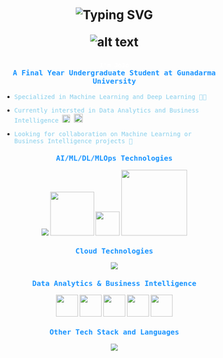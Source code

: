 
<h1 align="center">

![Typing SVG](https://readme-typing-svg.demolab.com?font=Kanit&weight=500&size=32&duration=2000&pause=500&color=61C1F7&center=true&vCenter=true&width=435&lines=Hello;🌃+Welcome+to+My+Page+🌃)

 ![alt text](https://cutewallpaper.org/21/anime-night-sky-gif/Sky-night-moon-GIF-on-GIFER-by-Munilune.gif)

</h1>

<h3 align="center", style="color:#1994FF;font-family:monospace">
	
<code style = "color:#FFFFFF">I'm JoJo</code>
<br>A Final Year Undergraduate Student at Gunadarma University
</h3>


- <span style="color:skyblue;font-family:monospace;" align="center">
	Specialized in Machine Learning and Deep Learning 🔬🔮
</span>

- <span style="color:skyblue;font-family:monospace;" align="center">
	  Currently intersted in Data Analytics and Business Intelligence <img src="https://cdn-icons-png.flaticon.com/512/5555/5555382.png" width="18" height="18"/> <img src="https://www.odyssea.eu/data/img/pie-chart-blue-loading.gif" width="20" height="20"/>
 </span>
 
- <span style="color:skyblue;font-family:monospace;" align="center">
	Looking for collaboration on Machine Learning or Business Intelligence projects 👀
</span>

<h3 align="center", style="color:#1994FF;font-family:monospace">
AI/ML/DL/MLOps Technologies
</h3>

<p align="center">
    <img src="https://skillicons.dev/icons?i=pytorch,tensorflow" / > <img src="https://upload.wikimedia.org/wikipedia/commons/thumb/0/05/Scikit_learn_logo_small.svg/1200px-Scikit_learn_logo_small.svg.png"
width=100> <img src="https://lh3.googleusercontent.com/enPnHXtcB23cC1zbJrAFmJ6hh9huJ4uWrCrBDMRv1BgvU6ys17cHsGCz3DabBJ7U5R8WgsKWzDmCjkIYV8XxGg" width=55> <img src="https://mlflow.org/docs/latest/_static/MLflow-logo-final-black.png" width=150> 
     
</p>


<h3 align="center", style="color:#1994FF;font-family:monospace">
Cloud Technologies
</h3>     

<p align="center">
  <a href="https://skillicons.dev">
    <img src="https://skillicons.dev/icons?i=kubernetes,docker,aws,gcp" />
  </a>
</p>

<h3 align="center", style="color:#1994FF;font-family:monospace">
Data Analytics & Business Intelligence
</h3>

<p align="center">
    <img src="https://www.pngmart.com/files/23/Power-Bi-Logo-PNG-File.png"
width=50> <img src="https://seeklogo.com/images/T/tableau-software-logo-F1CE2CA54A-seeklogo.com.png" width=50> <img src="https://upload.wikimedia.org/wikipedia/commons/thumb/3/34/Microsoft_Office_Excel_%282019%E2%80%93present%29.svg/2203px-Microsoft_Office_Excel_%282019%E2%80%93present%29.svg.png" width=50> <img src="https://avatars.githubusercontent.com/u/1437874?s=280&v=4" width=50> <img src="https://seeklogo.com/images/G/google-data-studio-logo-6577854870-seeklogo.com.png" width=50> 
     
</p>


<h3 align="center", style="color:#1994FF;font-family:monospace">
Other Tech Stack and Languages
</h3>

<p align="center">
  <a href="https://skillicons.dev">
    <img src="https://skillicons.dev/icons?i=python,javascript,dart,kotlin,androidstudio,flutter" />
  </a>
</p>



<!--
**Jonathanjordan21/jonathanjordan21** is a ✨ _special_ ✨ repository because its `README.md` (this file) appears on your GitHub profile.

Here are some ideas to get you started:

- 🔭 I’m currently working on ...
- 🌱 I’m currently learning ...
- 👯 I’m looking to collaborate on ...
- 🤔 I’m looking for help with ...
- 💬 Ask me about ...
- 📫 How to reach me: ...
- 😄 Pronouns: ...
- ⚡ Fun fact: ...
-->
